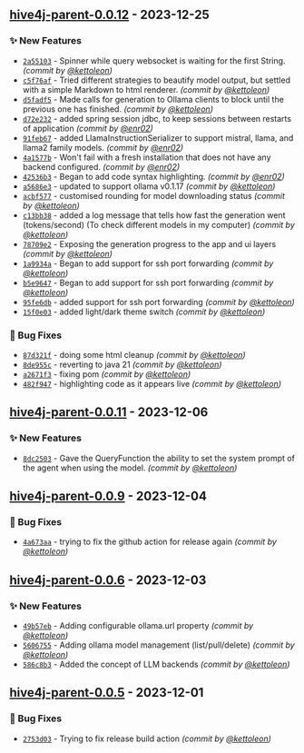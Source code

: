 
## [hive4j-parent-0.0.12] - 2023-12-25
### :sparkles: New Features
- [`2a55103`](https://github.com/kettoleon/hive4j/commit/2a5510331077ba09beeab49b2bf8679447cb8421) - Spinner while query websocket is waiting for the first String. *(commit by [@kettoleon](https://github.com/kettoleon))*
- [`c5f76af`](https://github.com/kettoleon/hive4j/commit/c5f76af6d8cccf81e5e95eacdf5e3081c54701dc) - Tried different strategies to beautify model output, but settled with a simple Markdown to html renderer. *(commit by [@kettoleon](https://github.com/kettoleon))*
- [`d5fadf5`](https://github.com/kettoleon/hive4j/commit/d5fadf5ec0c5e71acedbc75375d42477a154e2f0) - Made calls for generation to Ollama clients to block until the previous one has finished. *(commit by [@kettoleon](https://github.com/kettoleon))*
- [`d72e232`](https://github.com/kettoleon/hive4j/commit/d72e23225b0a9540e9ac36d4aa4153c695f3884f) - added spring session jdbc, to keep sessions between restarts of application *(commit by [@enr02](https://github.com/enr02))*
- [`91feb67`](https://github.com/kettoleon/hive4j/commit/91feb6771c81e4e46d7ceeee9b139828f78d2690) - added LlamaInstructionSerializer to support mistral, llama, and llama2 family models. *(commit by [@enr02](https://github.com/enr02))*
- [`4a1577b`](https://github.com/kettoleon/hive4j/commit/4a1577b8188e0029e6f27ddd6c67371aece207ee) - Won't fail with a fresh installation that does not have any backend configured. *(commit by [@enr02](https://github.com/enr02))*
- [`42536b3`](https://github.com/kettoleon/hive4j/commit/42536b383241b1a0cd71b8394873fca418fc6397) - Began to add code syntax highlighting. *(commit by [@enr02](https://github.com/enr02))*
- [`a5686e3`](https://github.com/kettoleon/hive4j/commit/a5686e368ec57727dd674f065603f4fa92ea54f9) - updated to support ollama v0.1.17 *(commit by [@kettoleon](https://github.com/kettoleon))*
- [`acbf577`](https://github.com/kettoleon/hive4j/commit/acbf57797fef0bb90c9f9f3eafa51b10f2f26e09) - customised rounding for model downloading status *(commit by [@kettoleon](https://github.com/kettoleon))*
- [`c13bb38`](https://github.com/kettoleon/hive4j/commit/c13bb384293f789e4a7d8d05e5c08833029b5bc0) - added a log message that tells how fast the generation went (tokens/second) (To check different models in my computer) *(commit by [@kettoleon](https://github.com/kettoleon))*
- [`78709e2`](https://github.com/kettoleon/hive4j/commit/78709e25e15cc074d21fe52dd10da43987a745fb) - Exposing the generation progress to the app and ui layers *(commit by [@kettoleon](https://github.com/kettoleon))*
- [`1a9934a`](https://github.com/kettoleon/hive4j/commit/1a9934a5ec24920bac332ac9a43535ba651b92d9) - Began to add support for ssh port forwarding *(commit by [@kettoleon](https://github.com/kettoleon))*
- [`b5e9647`](https://github.com/kettoleon/hive4j/commit/b5e9647ee814fbcb62f84659988bc6ad6d36a491) - Began to add support for ssh port forwarding *(commit by [@kettoleon](https://github.com/kettoleon))*
- [`95fe6db`](https://github.com/kettoleon/hive4j/commit/95fe6db272c8f5e5feecd572d106792a216de177) - added support for ssh port forwarding *(commit by [@kettoleon](https://github.com/kettoleon))*
- [`15f0e03`](https://github.com/kettoleon/hive4j/commit/15f0e03b116e58caf74f9b74b086968844adc385) - added light/dark theme switch *(commit by [@kettoleon](https://github.com/kettoleon))*

### :bug: Bug Fixes
- [`87d321f`](https://github.com/kettoleon/hive4j/commit/87d321f9520d01381bcc40214a75118ddf215b0f) - doing some html cleanup *(commit by [@kettoleon](https://github.com/kettoleon))*
- [`8de955c`](https://github.com/kettoleon/hive4j/commit/8de955c9fa5eacafe139f3bb28e1ab368a5fb8b2) - reverting to java 21 *(commit by [@kettoleon](https://github.com/kettoleon))*
- [`a2671f3`](https://github.com/kettoleon/hive4j/commit/a2671f3992c6e85519adc168d0ccab3179e93107) - fixing pom *(commit by [@kettoleon](https://github.com/kettoleon))*
- [`482f947`](https://github.com/kettoleon/hive4j/commit/482f9479ca5285d6df5df3bfd371c0f7ad2649a5) - highlighting code as it appears live *(commit by [@kettoleon](https://github.com/kettoleon))*


## [hive4j-parent-0.0.11] - 2023-12-06
### :sparkles: New Features
- [`8dc2503`](https://github.com/kettoleon/hive4j/commit/8dc2503caf8dae82996db2869319f3f43579580d) - Gave the QueryFunction the ability to set the system prompt of the agent when using the model. *(commit by [@kettoleon](https://github.com/kettoleon))*


## [hive4j-parent-0.0.9] - 2023-12-04
### :bug: Bug Fixes
- [`4a673aa`](https://github.com/kettoleon/hive4j/commit/4a673aafb205373224cf6b274c7b43d76bcf60e6) - trying to fix the github action for release again *(commit by [@kettoleon](https://github.com/kettoleon))*


## [hive4j-parent-0.0.6] - 2023-12-03
### :sparkles: New Features
- [`49b57eb`](https://github.com/kettoleon/hive4j/commit/49b57eb1da43665e79f944787f9ee494b9a1d279) - Adding configurable ollama.url property *(commit by [@kettoleon](https://github.com/kettoleon))*
- [`5606755`](https://github.com/kettoleon/hive4j/commit/560675509aabd514d896b97e460c7b49514bc69f) - Adding ollama model management (list/pull/delete) *(commit by [@kettoleon](https://github.com/kettoleon))*
- [`586c8b3`](https://github.com/kettoleon/hive4j/commit/586c8b31f93a71fac9ddec0b67c3f787c6c1d4f3) - Added the concept of LLM backends *(commit by [@kettoleon](https://github.com/kettoleon))*


## [hive4j-parent-0.0.5] - 2023-12-01
### :bug: Bug Fixes
- [`2753d03`](https://github.com/kettoleon/hive4j/commit/2753d035a47e6d6f8ed4e2a1db8c3ed38415656e) - Trying to fix release build action *(commit by [@kettoleon](https://github.com/kettoleon))*


[hive4j-parent-0.0.5]: https://github.com/kettoleon/hive4j/compare/hive4j-parent-0.0.4...hive4j-parent-0.0.5
[hive4j-parent-0.0.6]: https://github.com/kettoleon/hive4j/compare/hive4j-parent-0.0.5...hive4j-parent-0.0.6
[hive4j-parent-0.0.9]: https://github.com/kettoleon/hive4j/compare/hive4j-parent-0.0.8...hive4j-parent-0.0.9
[hive4j-parent-0.0.11]: https://github.com/kettoleon/hive4j/compare/hive4j-parent-0.0.10...hive4j-parent-0.0.11
[hive4j-parent-0.0.12]: https://github.com/kettoleon/hive4j/compare/hive4j-parent-0.0.11...hive4j-parent-0.0.12